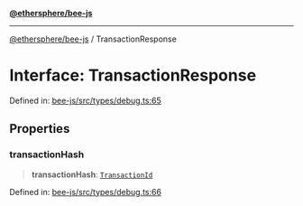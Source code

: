 [**@ethersphere/bee-js**](../Overview.md)

***

[@ethersphere/bee-js](../Overview.md) / TransactionResponse

# Interface: TransactionResponse

Defined in: [bee-js/src/types/debug.ts:65](https://github.com/ethersphere/bee-js/blob/3abbe2b1b264d6b586511a56e93badb2236bd09d/src/types/debug.ts#L65)

## Properties

### transactionHash

> **transactionHash**: [`TransactionId`](../classes/TransactionId.md)

Defined in: [bee-js/src/types/debug.ts:66](https://github.com/ethersphere/bee-js/blob/3abbe2b1b264d6b586511a56e93badb2236bd09d/src/types/debug.ts#L66)
